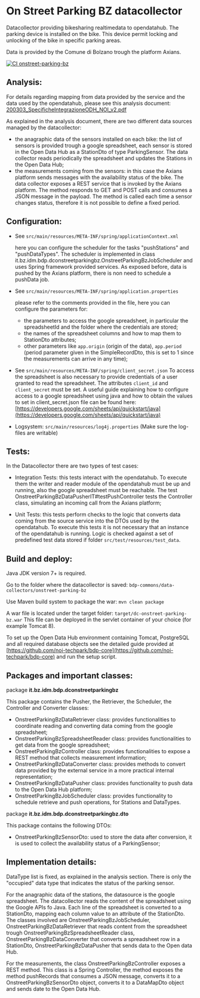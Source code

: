 <!--
SPDX-FileCopyrightText: NOI Techpark <digital@noi.bz.it>

SPDX-License-Identifier: CC0-1.0
-->

On Street Parking BZ datacollector
=========================

Datacollector providing bikesharing realtimedata to opendatahub. 
The parking device is installed on the bike. This device permit locking and unlocking of the bike in specific parking areas.

Data is provided by the Comune di Bolzano trough the platform Axians.

[![CI onstreet-parking-bz](https://github.com/noi-techpark/bdp-commons/actions/workflows/ci-onstreet-parking-bz.yml/badge.svg)](https://github.com/noi-techpark/bdp-commons/actions/workflows/ci-onstreet-parking-bz.yml)

## Analysis:

For details regarding mapping from data provided by the service and the data used by the opendatahub, please see this analysis document:
[200303_SpecificheIntegrazioneODH_NOI_v2.pdf](documentation/200303_SpecificheIntegrazioneODH_NOI_v2.pdf)

As explained in the analysis document, there are two different data sources managed by the datacollector:
  - the anagraphic data of the sensors installed on each bike: the list of sensors is provided trough a google spreadsheet, each sensor is stored in the Open Data Hub as a StationDto of type ParkingSensor. The data collector reads periodically the spreadsheet and updates the Stations in the Open Data Hub;
  - the measurements coming from the sensors: in this case the Axians platform sends messages with the availability status of the bike. The data collector exposes a REST service that is invoked by the Axians platform. The method responds to GET  and POST calls and consumes a JSON message in the payload. The method is called each time a sensor changes status, therefore it is not possible to define a fixed period.


## Configuration:
  - See `src/main/resources/META-INF/spring/applicationContext.xml`

    here you can configure the scheduler for the tasks "pushStations" and "pushDataTypes". The scheduler is implemented in class it.bz.idm.bdp.dconstreetparkingbz.OnstreetParkingBzJobScheduler and uses Spring framework provided services. As exposed before, data is pushed by the Axians platform, there is non need to schedule a pushData job.

  - See `src/main/resources/META-INF/spring/application.properties`

    please refer to the comments provided in the file, here you can configure the parameters for:
    - the parameters to access the google spreadsheet, in particular the spreadsheetId and the folder where the credentials are stored;
    - the names of the spreadsheet columns and how to map them to StationDto attributes;
    - other parameters like `app.origin` (origin of the data), `app.period` (period parameter given in the SimpleRecordDto, this is set to 1 since the measurements can arrive in any time);

  - See `src/main/resources/META-INF/spring/client_secret.json`
    To access the spreadsheet is also necessary to provide credentials of a user granted to read the spreadsheet. The attributes `client_id` and `client_secret` must be set. A useful guide explaining how to configure access to a google spreadsheet using java and how to obtain the values to set in client_secret.json file can be found here: [https://developers.google.com/sheets/api/quickstart/java](https://developers.google.com/sheets/api/quickstart/java)

  - Logsystem: `src/main/resources/log4j.properties` (Make sure the log-files are writable)


## Tests:

In the Datacollector there are two types of test cases:

 - Integration Tests: this tests interact with the opendatahub. To execute them the writer and reader module of the opendatahub must be up and running, also the google spreadsheet must be reachable. The test OnstreetParkingBzDataPusherIT#testPushController tests the Controller class, simulating an incoming call from the Axians platform;


 - Unit Tests: this tests perform checks to the logic that converts data coming from the source service into the DTOs used by the opendatahub. To execute this tests it is not necessary that an instance of the opendatahub is running. Logic is checked against a set of predefined test data stored if folder `src/test/resources/test_data`.


## Build and deploy:

Java JDK version 7+ is required.

Go to the folder where the datacollector is saved: `bdp-commons/data-collectors/onstreet-parking-bz`

Use Maven build system to package the war: `mvn clean package`

A war file is located under the target folder: `target/dc-onstreet-parking-bz.war`
This file can be deployed in the servlet container of your choice (for example Tomcat 8).

To set up the Open Data Hub environment containing Tomcat, PostgreSQL and all required database objects see the detailed guide provided at [https://github.com/noi-techpark/bdp-core](https://github.com/noi-techpark/bdp-core) and run the setup script.


## Packages and important classes:

package **it.bz.idm.bdp.dconstreetparkingbz**

This package contains the Pusher, the Retriever, the Scheduler, the Controller and Converter classes:
 - OnstreetParkingBzDataRetriever class: provides functionalities to coordinate reading and converting data coming from the google spreadsheet;
 - OnstreetParkingBzSpreadsheetReader class: provides functionalities to get data from the google spreadsheet;
 - OnstreetParkingBzController class: provides functionalities to expose a REST method that collects measurement information;
 - OnstreetParkingBzDataConverter class: provides methods to convert data provided by the external service in a more practical internal representation;
 - OnstreetParkingBzDataPusher class: provides functionality to push data to the Open Data Hub platform;
 - OnstreetParkingBzJobScheduler class: provides functionality to schedule retrieve and push operations, for Stations and DataTypes.

package **it.bz.idm.bdp.dconstreetparkingbz.dto**

This package contains the following DTOs:
 - OnstreetParkingBzSensorDto: used to store the data after conversion, it is used to collect the availability status of a ParkingSensor;


## Implementation details:

DataType list is fixed, as explained in the analysis section. There is only the "occupied" data type that indicates the status of the parking sensor.

For the anagraphic data of the stations, the datasource is the google spreadsheet. The datacollector reads the content of the spreadsheet using the Google APIs fo Java. 
Each line of the spreadsheet is converted to a StationDto, mapping each column value to an attribute of the StationDto. 
The classes involved are OnstreetParkingBzJobScheduler, OnstreetParkingBzDataRetriever that reads content from the spreadsheet trough OnstreetParkingBzSpreadsheetReader class, 
OnstreetParkingBzDataConverter that converts a spreadsheet row in a StationDto, OnstreetParkingBzDataPusher that sends data to the Open data Hub.


For the measurements, the class OnstreetParkingBzController exposes a REST method. This class is a Spring Controller, the method exposes the method pushRecords that consumes a JSON message,
converts it to a OnstreetParkingBzSensorDto object, converts it to a DataMapDto<RecordDtoImpl> object and sends date to the Open Data Hub.



